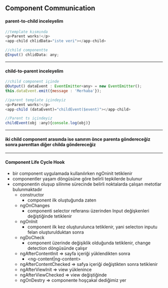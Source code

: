 ## Component Communication
#### parent-to-child inceleyelim
```javascript
//template kısmında
<p>Parent works!</p>
<app-child chlidData="iste veri"></app-child>

//child componentte
@Input() chlidData: any;
```
----------------
#### child-to-parent inceleyelim
```javascript
//child component içinde
@Output() dataEvent : EventEmitter<any> = new EventEmitter();
this.dataEvent.emit({message : 'Merhaba'});

//parent template içindeyiz
<p>Parent works!</p>
<app-child (dataEvent)="childEvent($event)"></app-child>

//Parent ts içindeyiz
childEvent(obj :any){console.log(obj)}
```
------------------
#### iki child component arasında ise sanırım önce parenta göndereceğiz sonra parenttan diğer childa göndereceğiz
------------------------------------------------------------------------------------------------------------------------
#### Component Life Cycle Hook
- bir component uygulamada kullanılırken ngOninit tetiklenir
- componentler yaşam döngüsüne göre belirli tepkilerde bulunur
- componentin oluşup silinme sürecinde belirli noktalarda çalışan metotlar bulunmaktadır
  - constructor
    - component ilk oluştuğunda zaten
  - ngOnChanges
    - componenti selector referansı üzerinden Input değişkenleri değiştiğinde tetiklenir
  - ngOnInit
    - component ilk kez oluşturulunca tetiklenir, yani selectorı inputu felan oluşturulduktan sonra 
  - ngDoCheck
    - component üzerinde değişiklik olduğunda tetiklenir, change detection döngüsünde çalışır
  - ngAfterContentInit        => sayfa içeriği yüklendikten sonra
    - <ng-content|ng-content> 
  - ngAfterContentChecked     => safya içeriği değiştikten sonra tetiklenir
  - ngAfterViewInit           => view yüklenince
  - ngAfterViewChecked        => view değiştiğinde
  - ngOnDestry                => componente hoşçakal dediğimiz yer